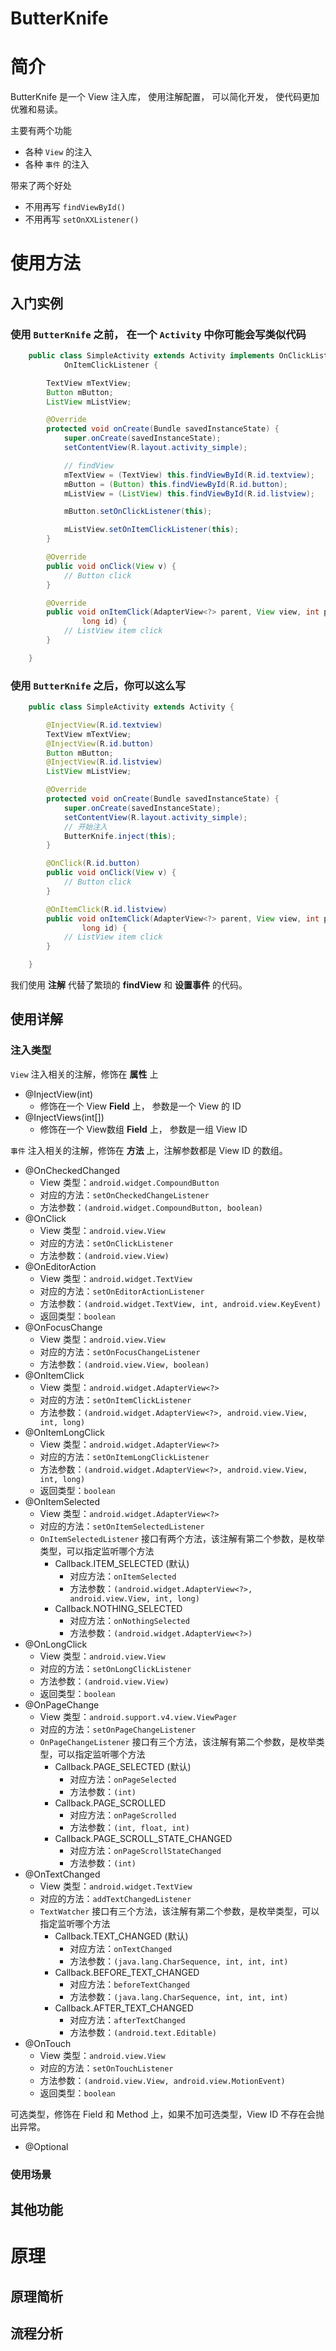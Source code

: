 ButterKnife
=======================

# 简介

ButterKnife 是一个 View 注入库， 使用注解配置， 可以简化开发， 使代码更加优雅和易读。  

主要有两个功能

* 各种 `View` 的注入
* 各种 `事件` 的注入

带来了两个好处

* 不用再写 `findViewById()`
* 不用再写 `setOnXXListener()`

# 使用方法

## 入门实例

### 使用 `ButterKnife` 之前， 在一个 `Activity` 中你可能会写类似代码

```java
	public class SimpleActivity extends Activity implements OnClickListener,
			OnItemClickListener {

		TextView mTextView;
		Button mButton;
		ListView mListView;

		@Override
		protected void onCreate(Bundle savedInstanceState) {
			super.onCreate(savedInstanceState);
			setContentView(R.layout.activity_simple);

			// findView
			mTextView = (TextView) this.findViewById(R.id.textview);
			mButton = (Button) this.findViewById(R.id.button);
			mListView = (ListView) this.findViewById(R.id.listview);

			mButton.setOnClickListener(this);

			mListView.setOnItemClickListener(this);
		}

		@Override
		public void onClick(View v) {
			// Button click
		}

		@Override
		public void onItemClick(AdapterView<?> parent, View view, int position,
				long id) {
			// ListView item click
		}

	}
```

### 使用 `ButterKnife` 之后，你可以这么写

```java
	public class SimpleActivity extends Activity {

		@InjectView(R.id.textview)
		TextView mTextView;
		@InjectView(R.id.button)
		Button mButton;
		@InjectView(R.id.listview)
		ListView mListView;

		@Override
		protected void onCreate(Bundle savedInstanceState) {
			super.onCreate(savedInstanceState);
			setContentView(R.layout.activity_simple);
			// 开始注入
			ButterKnife.inject(this);
		}

		@OnClick(R.id.button)
		public void onClick(View v) {
			// Button click
		}

		@OnItemClick(R.id.listview)
		public void onItemClick(AdapterView<?> parent, View view, int position,
				long id) {
			// ListView item click
		}

	}
```

我们使用 **注解** 代替了繁琐的 **findView** 和 **设置事件** 的代码。

## 使用详解

### 注入类型

`View` 注入相关的注解，修饰在 **属性** 上

* @InjectView(int)
	* 修饰在一个 View **Field** 上， 参数是一个 View 的 ID
* @InjectViews(int[])
	* 修饰在一个 View数组 **Field** 上， 参数是一组 View ID

`事件` 注入相关的注解，修饰在 **方法** 上，注解参数都是 View ID 的数组。

* @OnCheckedChanged
	* View 类型：`android.widget.CompoundButton`
	* 对应的方法：`setOnCheckedChangeListener`
	* 方法参数：`(android.widget.CompoundButton, boolean)`
* @OnClick
	* View 类型：`android.view.View`
	* 对应的方法：`setOnClickListener`
	* 方法参数：`(android.view.View)`
* @OnEditorAction
	* View 类型：`android.widget.TextView`
	* 对应的方法：`setOnEditorActionListener`
	* 方法参数：`(android.widget.TextView, int, android.view.KeyEvent)`
	* 返回类型：`boolean`
* @OnFocusChange
	* View 类型：`android.view.View`
	* 对应的方法：`setOnFocusChangeListener`
	* 方法参数：`(android.view.View, boolean)`
* @OnItemClick
	* View 类型：`android.widget.AdapterView<?>`
	* 对应的方法：`setOnItemClickListener`
	* 方法参数：`(android.widget.AdapterView<?>, android.view.View, int, long)`
* @OnItemLongClick
	* View 类型：`android.widget.AdapterView<?>`
	* 对应的方法：`setOnItemLongClickListener`
	* 方法参数：`(android.widget.AdapterView<?>, android.view.View, int, long)`
	* 返回类型：`boolean`
* @OnItemSelected
	* View 类型：`android.widget.AdapterView<?>`
	* 对应的方法：`setOnItemSelectedListener`
	* `OnItemSelectedListener` 接口有两个方法，该注解有第二个参数，是枚举类型，可以指定监听哪个方法
		* Callback.ITEM_SELECTED (默认)
			* 对应方法：`onItemSelected`
			* 方法参数：`(android.widget.AdapterView<?>, android.view.View, int, long)`
		* Callback.NOTHING_SELECTED
			* 对应方法：`onNothingSelected`
			* 方法参数：`(android.widget.AdapterView<?>)`
* @OnLongClick
	* View 类型：`android.view.View`
	* 对应的方法：`setOnLongClickListener`
	* 方法参数：`(android.view.View)`
	* 返回类型：`boolean`
* @OnPageChange
	* View 类型：`android.support.v4.view.ViewPager`
	* 对应的方法：`setOnPageChangeListener`
	* `OnPageChangeListener` 接口有三个方法，该注解有第二个参数，是枚举类型，可以指定监听哪个方法
		* Callback.PAGE_SELECTED (默认)
			* 对应方法：`onPageSelected`
			* 方法参数：`(int)`
		* Callback.PAGE_SCROLLED
			* 对应方法：`onPageScrolled`
			* 方法参数：`(int, float, int)`
		* Callback.PAGE_SCROLL_STATE_CHANGED
			* 对应方法：`onPageScrollStateChanged`
			* 方法参数：`(int)`
* @OnTextChanged
	* View 类型：`android.widget.TextView`
	* 对应的方法：`addTextChangedListener`
	* `TextWatcher` 接口有三个方法，该注解有第二个参数，是枚举类型，可以指定监听哪个方法
		* Callback.TEXT_CHANGED (默认)
			* 对应方法：`onTextChanged`
			* 方法参数：`(java.lang.CharSequence, int, int, int)`
		* Callback.BEFORE_TEXT_CHANGED
			* 对应方法：`beforeTextChanged`
			* 方法参数：`(java.lang.CharSequence, int, int, int)`
		* Callback.AFTER_TEXT_CHANGED
			* 对应方法：`afterTextChanged`
			* 方法参数：`(android.text.Editable)`
* @OnTouch
	* View 类型：`android.view.View`
	* 对应的方法：`setOnTouchListener`
	* 方法参数：`(android.view.View, android.view.MotionEvent)`
	* 返回类型：`boolean`

可选类型，修饰在 Field 和 Method 上，如果不加可选类型，View ID 不存在会抛出异常。

* @Optional

### 使用场景


## 其他功能

# 原理

## 原理简析

## 流程分析